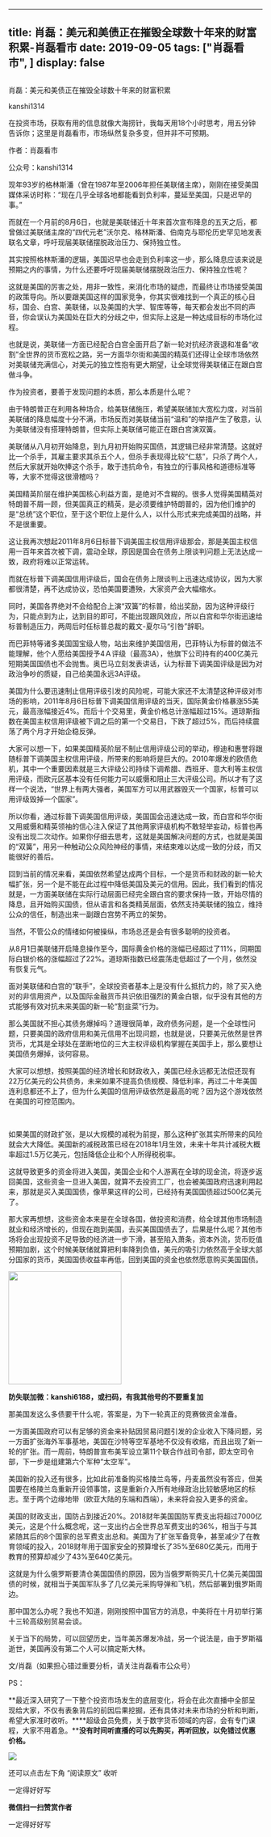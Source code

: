 
---
title:  肖磊：美元和美债正在摧毁全球数十年来的财富积累-肖磊看市
date: 2019-09-05
tags: ["肖磊看市", ]
display: false
---


## 



肖磊：美元和美债正在摧毁全球数十年来的财富积累




kanshi1314




在投资市场，获取有用的信息就像大海捞针，我每天用18个小时思考，用五分钟告诉你；这里是肖磊看市，市场纵然复杂多变，但并非不可预期。


作者：肖磊看市

公众号：kanshi1314



现年93岁的格林斯潘（曾在1987年至2006年担任美联储主席），刚刚在接受美国媒体采访时称：“现在几乎全球各地都能看到负利率，蔓延至美国，只是迟早的事。”



而就在一个月前的8月6日，也就是美联储近十年来首次宣布降息的五天之后，都曾做过美联储主席的“四代元老”沃尔克、格林斯潘、伯南克与耶伦历史罕见地发表联名文章，呼吁现届美联储摆脱政治压力、保持独立性。



其实按照格林斯潘的逻辑，美国迟早也会走到负利率这一步，那么降息应该来说是预期之内的事情，为什么还要呼吁现届美联储摆脱政治压力、保持独立性呢？



这就是美国的厉害之处，用非一致性，来消化市场的疑虑，而最终让市场接受美国的政策导向。所以要跟美国这样的国家竞争，你其实很难找到一个真正的核心目标，国会、白宫、美联储，以及美国的大学、智库等等，每天都会发出不同的声音，你会误认为美国处在巨大的分歧之中，但实际上这是一种达成目标的市场化过程。



也就是说，美联储一方面已经配合白宫全面开启了新一轮对抗经济衰退和准备“收割”全世界的货币宽松之路，另一方面华尔街和美国的精英们还得让全球市场依然对美联储充满信心，对美元的独立性抱有更大期望，让全球觉得美联储正在跟白宫做斗争。



作为投资者，要善于发现问题的本质，那么本质是什么呢？



由于特朗普正在利用各种场合，给美联储施压，希望美联储加大宽松力度，对当前美联储的降息幅度十分不满，市场反而对美联储当前“温和”的举措产生了敬意，认为美联储没有搭理特朗普，但实际上美联储可能正在跟白宫演双簧。



美联储从八月初开始降息，到九月初开始购买国债，其逻辑已经非常清楚。这就好比一个杀手，其雇主要求其杀五个人，但杀手表现得比较“仁慈”，只杀了两个人，然后大家就开始吹捧这个杀手，敢于违抗命令，有独立的行事风格和道德标准等等，大家不觉得这很滑稽吗？



美国精英阶层在维护美国核心利益方面，是绝对不含糊的。很多人觉得美国精英对特朗普不屑一顾，但美国真正的精英，是必须要维护特朗普的，因为他们维护的是“总统”这个职位，至于这个职位上是什么人，以什么形式来完成美国的战略，并不是很重要。



这让我再次想起2011年8月6日标普下调美国主权信用评级那会，那是美国主权信用一百年来首次被下调，震动全球，原因是国会在债务上限谈判问题上无法达成一致，政府将难以正常运转。



而就在标普下调美国信用评级后，国会在债务上限谈判上迅速达成协议，因为大家都很清楚，再不达成协议，恐怕美国要遭殃，大家资产会大幅缩水。



同时，美国各界绝对不会给配合上演“双簧”的标普，给出奖励，因为这种评级行为，只能点到为止，达到目的即可，不能出现跟风效应，所以白宫和华尔街迅速给标普制造压力，两周后时任标普总裁的戴文-夏尔马“引咎”辞职。



而巴菲特等诸多美国国宝级人物，站出来维护美国信用，巴菲特认为标普的做法不能理解，他个人愿给美国授予4Ａ评级（最高3A），他旗下公司持有的400亿美元短期美国国债也不会抛售。奥巴马立刻发表讲话，认为标普下调美国评级是因为对政治争吵的质疑，自己给美国永远3A评级。



美国为什么要迅速制止信用评级引发的风险呢，可能大家还不太清楚这种评级对市场的影响，2011年8月6日标普下调美国信用评级的当天，国际黄金价格暴涨55美元，最高涨幅接近4%。而后十个交易里，黄金价格总计涨幅超过15%。道琼斯指数在美国主权信用评级被下调之后的第一个交易日，下跌了超过5%，而后持续震荡了两个月才开始企稳反弹。



大家可以想一下，如果美国精英阶层不制止信用评级公司的举动，穆迪和惠誉将跟随标普下调美国主权信用评级，所带来的影响将是巨大的。2010年爆发的欧债危机，其中一个重要因素就是三大评级公司持续下调希腊、西班牙、意大利等主权信用评级，而欧元区基本没有任何能力可以威慑和阻止三大评级公司。所以才有了这样一个说法，“世界上有两大强者，美国军方可以用武器毁灭一个国家，标普可以用评级毁掉一个国家”。



所以你看，通过标普下调美国信用评级，美国国会迅速达成一致，而白宫和华尔街又用威慑和精英领袖的信心注入保证了其他两家评级机构不敢轻举妄动，标普也再没有出现二次动作。如果你仔细去思考，这就是美国解决问题的方式，也就是美国的“双簧”，用另一种触动公众风险神经的事情，来结束难以达成一致的分歧，而又能很好的善后。



回到当前的情况来看，美国依然希望达成两个目标，一个是货币和财政的新一轮大幅扩张，另一个是不能在此过程中降低美国及美元的信用。因此，我们看到的情况就是，一方面美联储在实际行动层面已经完全跟白宫的要求保持一致，开始尽情的降息，且开始购买国债，但从语言和各类精英层面，依然支持美联储的独立，维持公众的信任，制造出来一副跟白宫势不两立的架势。



当然，不管公众的情绪如何被操纵，市场总还是会有很多聪明的投资者。



从8月1日美联储开启降息操作至今，国际黄金价格的涨幅已经超过了11%，同期国际白银价格的涨幅超过了22%。道琼斯指数已经震荡走低超过了一个月，依然没有恢复元气。



面对美联储和白宫的“联手”，全球投资者基本上是没有什么抵抗力的，除了买入绝对的非信用资产，以及国际金融货币共识依旧强烈的黄金白银，似乎没有其他的方式能够有效对抗未来美国的新一轮“割韭菜”行为。



那么美国就不担心其债务爆掉吗？道理很简单，政府债务问题，是一个全球性问题，只要美国的政府信用和美元信用不出现问题，也就是说，只要美元依然是世界货币，尤其是全球处在垄断地位的三大主权评级机构掌握在美国手上，那么要想让美国债务爆掉，谈何容易。



大家可以想想，按照美国的经济增长和财政收入，美国已经永远都无法偿还现有22万亿美元的公共债务，未来如果不提高负债规模、降低利率，再过二十年美国连利息都还不上了，但为什么美国的信用评级依然是最高的呢？因为这个游戏依然在美国的可控范围内。

&nbsp;

如果美国的财政扩张，是以大规模的减税为前提，那么这种扩张其实所带来的风险就会大大降低。美国新的减税政策已经在2018年1月生效，未来十年共计减税大概率超过1.5万亿美元，包括降低企业和个人所得税税率。



这就导致更多的资金将进入美国，美国企业和个人游离在全球的现金流，将逐步返回美国，这些资金一旦进入美国，就算不去投资工厂，也会被美国政府迅速利用起来，那就是买入美国国债，像苹果这样的公司，已经持有美国国债超过500亿美元了。



那大家再想想，这些资金本来是在全球各国，做投资和消费，给全球其他市场制造就业和经济增长的，但现在跑到美国，去买美国国债去了，后果是什么呢？其他市场将会出现投资不足导致的经济进一步下滑，甚至陷入萧条，资本外流，货币贬值预期加剧，这个时候美联储就算把利率降到负值，美元的吸引力依然高于全球大部分国家的货币，美国国债收益率再低，回到美国的资金也依然愿意购买美国国债。



<img class="rich_pages" data-copyright="0" data-ratio="1" data-s="300,640" src="https://mmbiz.qpic.cn/mmbiz_jpg/rIYcHn0KrPQxE6zMiarib0VYKnt94Md6MMtJIw6YEwy8maoZPYfqopnlsqVs55Vz3JiaQIS7PZ1rg8lrYVngiaw9CQ/640?wx_fmt=jpeg" data-type="jpeg" data-w="430" style="height: 224px;width: 224px;"/>

**防失联加微：kanshi6188，或扫码，有我其他号的不要重复加**



那美国发这么多债要干什么呢，答案是，为下一轮真正的竞赛做资金准备。



一方面美国政府可以有足够的资金来补贴因贸易问题引发的企业收入下降问题，另一方面扩张海外军事基地，美国在沙特等空军基地不仅没有收缩，而且出现了新一轮的扩张。而一周前，特朗普宣布美军设立第11个联合作战司令部，即太空司令部，下一步是组建第六个军种“太空军”。



美国新的投入还有很多，比如此前准备购买格陵兰岛等，丹麦虽然没有答应，但美国要在格陵兰岛重新开设领事馆，这是重新介入所有地缘政治比较敏感地区的标志。至于两个边缘地带（欧亚大陆的东端和西端），未来将会投入更多的资金。



美国的财政支出，国防占到接近20%。2018财年美国国防军费支出将超过7000亿美元，这是个什么概念呢，这一支出约占全世界总军费支出的36%，相当于与其紧随其后的8个国家的总军费支出总和。美国为了扩张军备竞争，甚至减少了在教育领域的投入，2018财年用于国家安全的预算增长了35%至680亿美元，而用于教育的预算却减少了43%至640亿美元。



这就是为什么俄罗斯要清仓美国国债的原因，因为当俄罗斯购买几十亿美元美国国债的时候，就相当于美国军队多了几亿美元采购导弹和飞机，然后部署到俄罗斯周边。



那中国怎么办呢？我也不知道，刚刚按照中国官方的消息，中美将在十月初举行第十三轮高级别贸易会谈。



关于当下的局势，可以回望历史，当年美苏爆发冷战，另一个说法是，由于罗斯福逝世，美国再没有第二个人可以搞定斯大林。





文/肖磊（如果担心错过重要分析，请关注肖磊看市公众号）



PS：

**最近深入研究了一下整个投资市场发生的底层变化，将会在此次直播中全部呈现给大家，不仅有表象背后的前因后果挖掘，还有具体对未来市场的分析和判断，希望大家准时收听。****超级会员免费，关于数字货币领域的内容，会有专门课程，大家不用着急。****没有时间听直播的可以先购买，再听回放，以免错过优惠价格。**



<img class="rich_pages" data-ratio="1.7786666666666666" data-s="300,640" src="https://mmbiz.qpic.cn/mmbiz_jpg/rIYcHn0KrPQ5kgpmGsEKZTbTQW4ficKAKr6iaevbaE0RecZEPDib0LLTSk1kSygCIEsHxYOnia5BDEbW1cnakTDnibg/640?wx_fmt=jpeg" data-type="jpeg" data-w="750"/>

还可以点击左下角&nbsp;“阅读原文”&nbsp;收听



一定得好好写


**微信扫一扫赞赏作者**






一定得好好写








